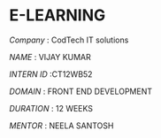 # E-LEARNING

*Company* : CodTech IT solutions

*NAME* : VIJAY KUMAR 

*INTERN ID* :CT12WB52

*DOMAIN* : FRONT END DEVELOPMENT

*DURATION* : 12 WEEKS

*MENTOR* : NEELA SANTOSH
